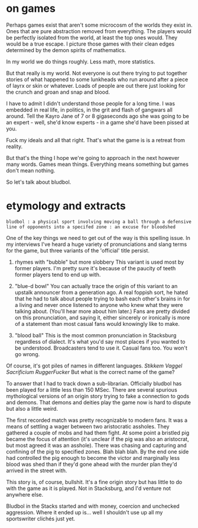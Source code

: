 # on games

Perhaps games exist that aren't some microcosm of the worlds they exist in.  Ones that are pure abstraction removed from everything. The players would be perfectly isolated from the world, at least the top ones would. They would be a true escape. I picture those games with their clean edges determined by the demon spirits of mathematics.

In my world we do things roughly. Less math, more statistics.

But that really is my world. Not everyone is out there trying to put together stories of what happened to some lunkheads who run around after a piece of layrx or skin or whatever. Loads of people are out there just looking for the crunch and groan and snap and blood. 

I have to admit I didn't understand those people for a long time. I was embedded in real life, in politics, in the grit and flash of gangwars all around. Tell the Kayro Jane of 7 or 8 gigaseconds ago she was going to be an expert - well, she'd know experts - in a game she'd have been pissed at you.

Fuck my ideals and all that right. That's what the game is is a retreat from reality.

But that's the thing I hope we're going to approach in the next however many words. Games mean things. Everything means something but games don't mean nothing.

So let's talk about bludbol.

# etymology and extracts

`bludbol
: a physical sport involving moving a ball through a defensive line of opponents into a specifed zone
: an excuse for bloodshed`

One of the key things we need to get out of the way is this spelling issue. In my interviews I've heard a huge variety of pronunciations and slang terms for the game, but three variants of the 'official' title persist.

1. rhymes with "bubble" but more slobbery
  This variant is used most by former players. I'm pretty sure it's because of the paucity of teeth former players tend to end up with.

2. "blue-d bowl"
  You can actually trace the origin of this variant to an upstalk announcer from a generation ago. A real foppish sort, he hated that he had to talk about people trying to bash each other's brains in for a living and never once listened to anyone who knew what they were talking about. (You'll hear more about him later.) Fans are pretty divided on this pronunciation, and saying it, either sincerely or ironically is more of a statement than most casual fans would knowingly like to make.

3. "blood ball"
  This is the most common pronunciation in Stacksburg regardless of dialect. It's what you'd say most places if you wanted to be understood. Broadcasters tend to use it. Casual fans too. You won't go wrong.

Of course, it's got piles of names in different languages. *Stikkem* *Vaggel* *Sacrificium* *RuggerFucker* But what is the correct name of the game?

To answer that I had to track down a sub-librarian. Officially bludbol has been played for a little less than 150 MSec. There are several spurious mythological versions of an origin story trying to fake a connection to gods and demons. That demons and deities play the game now is hard to dispute but also a little weird.

The first recorded match was pretty recognizable to modern fans. It was a means of settling a wager between two aristocratic assholes. They gathered a couple of mobs and had them fight. At some point a bristled pig became the focus of attention (it's unclear if the pig was also an aristocrat, but most agreed it was an asshole). There was chasing and capturing and confining of the pig to specified zones. Blah blah blah. By the end one side had controlled the pig enough to become the victor and marginally less blood was shed than if they'd gone ahead with the murder plan they'd arrived in the street with.

This story is, of course, bullshit. It's a fine origin story but has little to do with the game as it is played. Not in Stacksburg, and I'd venture not anywhere else.

Bludbol in the Stacks started and with money, coercion and unchecked aggression. Where it ended up is... well I shouldn't use up all my sportswriter clichés just yet.